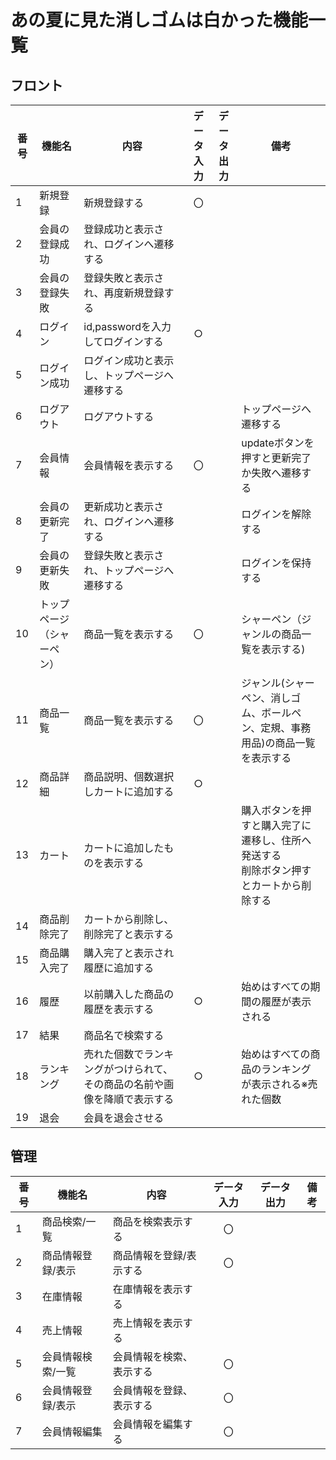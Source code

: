 # あの夏に見た消しゴムは白かった機能一覧

## フロント
|番号|機能名|内容|データ入力|データ出力|備考|
|---|---|---|:---:|:---:|---|
|1|新規登録|新規登録する|〇|||
|2|会員の登録成功|登録成功と表示され、ログインへ遷移する||||
|3|会員の登録失敗|登録失敗と表示され、再度新規登録する||||
|4|ログイン|id,passwordを入力してログインする|○|||
|5|ログイン成功|ログイン成功と表示し、トップページへ遷移する||||
|6|ログアウト|ログアウトする|||トップページへ遷移する|
|7|会員情報|会員情報を表示する|〇||updateボタンを押すと更新完了か失敗へ遷移する|
|8|会員の更新完了|更新成功と表示され、ログインへ遷移する|||ログインを解除する|
|9|会員の更新失敗|登録失敗と表示され、トップページへ遷移する|||ログインを保持する|
|10|トップページ（シャーペン）|商品一覧を表示する|〇||シャーペン（ジャンルの商品一覧を表示する)|
|11|商品一覧|商品一覧を表示する|〇||ジャンル(シャーペン、消しゴム、ボールペン、定規、事務用品)の商品一覧を表示する|
|12|商品詳細|商品説明、個数選択しカートに追加する|○|||
|13|カート|カートに追加したものを表示する|||購入ボタンを押すと購入完了に遷移し、住所へ発送する<br>削除ボタン押すとカートから削除する|
|14|商品削除完了|カートから削除し、削除完了と表示する||||
|15|商品購入完了|購入完了と表示され履歴に追加する||||
|16|履歴|以前購入した商品の履歴を表示する|○||始めはすべての期間の履歴が表示される|
|17|結果|商品名で検索する||||
|18|ランキング|売れた個数でランキングがつけられて、その商品の名前や画像を降順で表示する|○||始めはすべての商品のランキングが表示される※売れた個数|
|19|退会|会員を退会させる||||




## 管理
|番号|機能名|内容|データ入力|データ出力|備考|
|---|---|---|:---:|:---:|---|
|1|商品検索/一覧|商品を検索表示する|〇|||
|2|商品情報登録/表示|商品情報を登録/表示する|〇|||
|3|在庫情報|在庫情報を表示する||||
|4|売上情報|売上情報を表示する||||
|5|会員情報検索/一覧|会員情報を検索、表示する|〇|||
|6|会員情報登録/表示|会員情報を登録、表示する|〇|||
|7|会員情報編集|会員情報を編集する|〇|||

